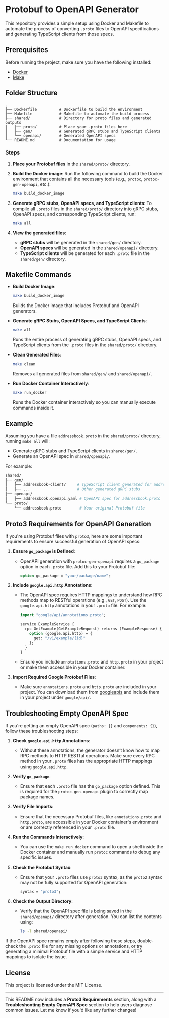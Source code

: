 # Protobuf to OpenAPI Generator

This repository provides a simple setup using Docker and Makefile to automate the process of converting `.proto` files to OpenAPI specifications and generating TypeScript clients from those specs.

## Prerequisites

Before running the project, make sure you have the following installed:

- [Docker](https://www.docker.com/get-started)
- [Make](https://www.gnu.org/software/make/)

## Folder Structure

```
.
├── Dockerfile          # Dockerfile to build the environment
├── Makefile            # Makefile to automate the build process
├── shared/             # Directory for proto files and generated outputs
│   ├── proto/          # Place your .proto files here
│   ├── gen/            # Generated gRPC stubs and TypeScript clients
│   └── openapi/        # Generated OpenAPI specs
└── README.md           # Documentation for usage
```

### Steps

1. **Place your Protobuf files** in the `shared/proto/` directory.

2. **Build the Docker image**:
   Run the following command to build the Docker environment that contains all the necessary tools (e.g., `protoc`, `protoc-gen-openapi`, etc.):
   
   ```bash
   make build_docker_image
   ```

3. **Generate gRPC stubs, OpenAPI specs, and TypeScript clients**:
   To compile all `.proto` files in the `shared/proto/` directory into gRPC stubs, OpenAPI specs, and corresponding TypeScript clients, run:
   
   ```bash
   make all
   ```

4. **View the generated files**:
   - **gRPC stubs** will be generated in the `shared/gen/` directory.
   - **OpenAPI specs** will be generated in the `shared/openapi/` directory.
   - **TypeScript clients** will be generated for each `.proto` file in the `shared/gen/` directory.

## Makefile Commands

- **Build Docker Image**:
  ```bash
  make build_docker_image
  ```
  Builds the Docker image that includes Protobuf and OpenAPI generators.

- **Generate gRPC Stubs, OpenAPI Specs, and TypeScript Clients**:
  ```bash
  make all
  ```
  Runs the entire process of generating gRPC stubs, OpenAPI specs, and TypeScript clients from the `.proto` files in the `shared/proto/` directory.

- **Clean Generated Files**:
  ```bash
  make clean
  ```
  Removes all generated files from `shared/gen/` and `shared/openapi/`.

- **Run Docker Container Interactively**:
  ```bash
  make run_docker
  ```
  Runs the Docker container interactively so you can manually execute commands inside it.

## Example

Assuming you have a file `addressbook.proto` in the `shared/proto/` directory, running `make all` will:

- Generate gRPC stubs and TypeScript clients in `shared/gen/`.
- Generate an OpenAPI spec in `shared/openapi/`.

For example:

```bash
shared/
├── gen/
│   ├── addressbook-client/     # TypeScript client generated for addressbook.proto
│   ├── ...                     # Other generated gRPC stubs
├── openapi/
│   ├── addressbook.openapi.yaml # OpenAPI spec for addressbook.proto
└── proto/
    └── addressbook.proto        # Your original Protobuf file
```

## Proto3 Requirements for OpenAPI Generation

If you're using Protobuf files with `proto3`, here are some important requirements to ensure successful generation of OpenAPI specs:

1. **Ensure `go_package` is Defined**:
   - OpenAPI generation with `protoc-gen-openapi` requires a `go_package` option in each `.proto` file. Add this to your Protobuf file:
     ```proto
     option go_package = "your/package/name";
     ```

2. **Include `google.api.http` Annotations**:
   - The OpenAPI spec requires HTTP mappings to understand how RPC methods map to RESTful operations (e.g., `GET`, `POST`). Use the `google.api.http` annotations in your `.proto` file. For example:
     ```proto
     import "google/api/annotations.proto";

     service ExampleService {
       rpc GetExample(GetExampleRequest) returns (ExampleResponse) {
         option (google.api.http) = {
           get: "/v1/example/{id}"
         };
       }
     }
     ```

   - Ensure you include `annotations.proto` and `http.proto` in your project or make them accessible in your Docker container.

3. **Import Required Google Protobuf Files**:
   - Make sure `annotations.proto` and `http.proto` are included in your project. You can download them from [googleapis](https://github.com/googleapis/googleapis/tree/master/google/api) and include them in your project under `google/api/`.

## Troubleshooting Empty OpenAPI Spec

If you're getting an empty OpenAPI spec (`paths: {}` and `components: {}`), follow these troubleshooting steps:

1. **Check `google.api.http` Annotations**:
   - Without these annotations, the generator doesn’t know how to map RPC methods to HTTP RESTful operations. Make sure every RPC method in your `.proto` files has the appropriate HTTP mappings using `google.api.http`.

2. **Verify `go_package`**:
   - Ensure that each `.proto` file has the `go_package` option defined. This is required for the `protoc-gen-openapi` plugin to correctly map package names.

3. **Verify File Imports**:
   - Ensure that the necessary Protobuf files, like `annotations.proto` and `http.proto`, are accessible in your Docker container's environment or are correctly referenced in your `.proto` file.

4. **Run the Commands Interactively**:
   - You can use the `make run_docker` command to open a shell inside the Docker container and manually run `protoc` commands to debug any specific issues.

5. **Check the Protobuf Syntax**:
   - Ensure that your `.proto` files use `proto3` syntax, as the `proto2` syntax may not be fully supported for OpenAPI generation:
     ```proto
     syntax = "proto3";
     ```

6. **Check the Output Directory**:
   - Verify that the OpenAPI spec file is being saved in the `shared/openapi/` directory after generation. You can list the contents using:
     ```bash
     ls -l shared/openapi/
     ```

If the OpenAPI spec remains empty after following these steps, double-check the `.proto` file for any missing options or annotations, or try generating a minimal Protobuf file with a simple service and HTTP mappings to isolate the issue.

## License

This project is licensed under the MIT License.

---

This README now includes a **Proto3 Requirements** section, along with a **Troubleshooting Empty OpenAPI Spec** section to help users diagnose common issues. Let me know if you'd like any further changes!
